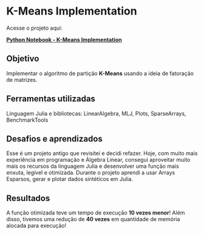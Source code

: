 # K-Means Implementation

Acesse o projeto aqui:

[**Python Notebook - K-Means Implementation**](https://github.com/caalvaro/machine-learning/blob/main/Classification%20-%20Prediction%20of%20Finished%20Projects/Prediction_of_finished_projects.ipynb)

## Objetivo

Implementar o algoritmo de partição **K-Means** usando a ideia de fatoração de matrizes.

## Ferramentas utilizadas

Linguagem Julia e bibliotecas: LinearAlgebra, MLJ, Plots, SparseArrays, BenchmarkTools

## Desafios e aprendizados

Esse é um projeto antigo que revisitei e decidi refazer. Hoje, com muito mais experiência em programação e Álgebra Linear, consegui aproveitar muito mais os recursos da linguagem Julia e desenvolver uma função mais enxuta, legível e otimizada. Durante o projeto aprendi a usar Arrays Esparsos, gerar e plotar dados sintéticos em Julia.

## Resultados

A função otimizada teve um tempo de execução **10 vezes menor**! Além disso, tivemos uma redução de **40 vezes** em quantidade de memória alocada para execução!
